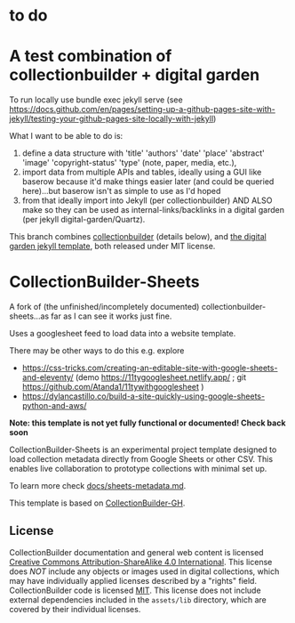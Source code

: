 # to do



# A test combination of collectionbuilder + digital garden

To run locally use bundle exec jekyll serve (see https://docs.github.com/en/pages/setting-up-a-github-pages-site-with-jekyll/testing-your-github-pages-site-locally-with-jekyll)


What I want to be able to do is: 

1. define a data structure with 'title' 'authors' 'date' 'place' 'abstract' 'image' 'copyright-status' 'type' (note, paper, media, etc.), 
2. import data from multiple APIs and tables, ideally using a GUI like baserow because it'd make things easier later (and could be queried here)...but baserow isn't as simple to use as I'd hoped
3. from that ideally import into Jekyll (per collectionbuilder) AND ALSO make so they can be used as internal-links/backlinks in a digital garden (per jekyll digital-garden/Quartz). 


This branch combines [collectionbuilder](https://github.com/CollectionBuilder/collectionbuilder-sheets/) (details below), and [the digital garden jekyll template](https://github.com/maximevaillancourt/digital-garden-jekyll-template/), both released under MIT license.


# CollectionBuilder-Sheets

A fork of (the unfinished/incompletely documented) collectionbuilder-sheets...as far as I can see it works just fine.

Uses a googlesheet feed to load data into a website template. 

There may be other ways to do this e.g. explore

* https://css-tricks.com/creating-an-editable-site-with-google-sheets-and-eleventy/ (demo https://11tygooglesheet.netlify.app/ ; git https://github.com/Atanda1/11tywithgooglesheet )
* https://dylancastillo.co/build-a-site-quickly-using-google-sheets-python-and-aws/

**Note: this template is not yet fully functional or documented! Check back soon**

CollectionBuilder-Sheets is an experimental project template designed to load collection metadata directly from Google Sheets or other CSV. 
This enables live collaboration to prototype collections with minimal set up.

To learn more check [docs/sheets-metadata.md](docs/sheets-metadata.md).

This template is based on [CollectionBuilder-GH](https://github.com/CollectionBuilder/collectionbuilder-gh).

## License

CollectionBuilder documentation and general web content is licensed [Creative Commons Attribution-ShareAlike 4.0 International](http://creativecommons.org/licenses/by-sa/4.0/). 
This license does *NOT* include any objects or images used in digital collections, which may have individually applied licenses described by a "rights" field.
CollectionBuilder code is licensed [MIT](https://github.com/CollectionBuilder/collectionbuilder-gh/blob/main/LICENSE). 
This license does not include external dependencies included in the `assets/lib` directory, which are covered by their individual licenses.
